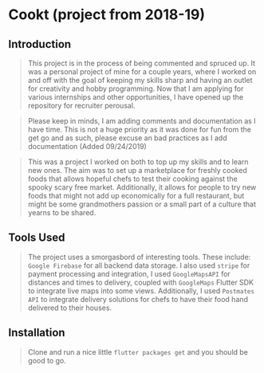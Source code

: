 # Cookt (project from 2018-19)

## Introduction

> This project is in the process of being commented and spruced up. It was a personal project of mine for a couple years, where I worked on and off with the goal of keeping my skills sharp and having an outlet for creativity and hobby programming. Now that I am applying for various internships and other opportunities, I have opened up the repository for recruiter perousal.

> Please keep in minds, I am adding comments and documentation as I have time. This is not a huge priority as it was done for fun from the get go and as such, please excuse an bad practices as I add documentation (Added 09/24/2019)

> This was a project I worked on both to top up my skills and to learn new ones. The aim was to set up a marketplace for freshly cooked foods that allows hopeful chefs to test their cooking against the spooky scary free market. Additionally, it allows for people to try new foods that might not add up economically for a full restaurant, but might be some grandmothers passion or a small part of a culture that yearns to be shared.

## Tools Used

> The project uses a smorgasbord of interesting tools. These include: `Google Firebase` for all backend data storage. I also used `stripe` for payment processing and integration, I used `GoogleMapsAPI` for distances and times to delivery, coupled with `GoogleMaps` Flutter SDK to integrate live maps into some views. Additionally, I used `Postmates API` to integrate delivery solutions for chefs to have their food hand delivered to their houses. 

## Installation

> Clone and run a nice little `flutter packages get` and you should be good to go.
